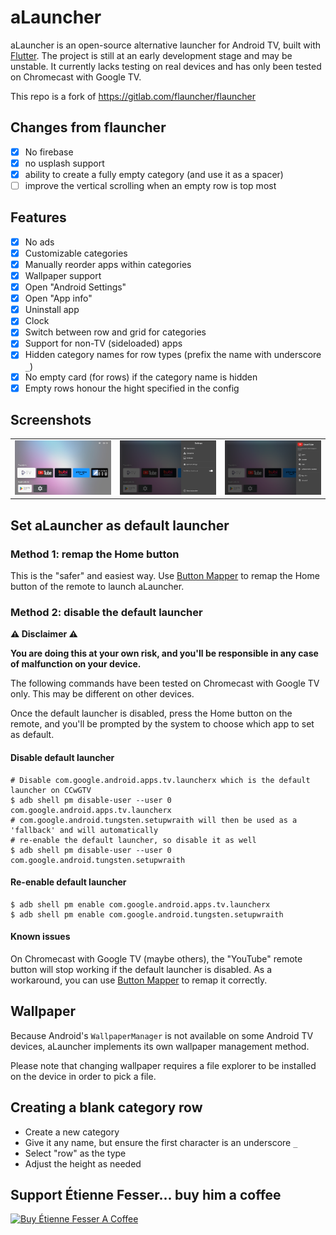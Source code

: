 # aLauncher
aLauncher is an open-source alternative launcher for Android TV, built with [Flutter](https://flutter.dev).
The project is still at an early development stage and may be unstable. It currently lacks testing on real devices and has only been tested on Chromecast with Google TV.

This repo is a fork of https://gitlab.com/flauncher/flauncher

## Changes from flauncher
- [x] No firebase
- [x] no usplash support
- [x] ability to create a fully empty category (and use it as a spacer)
- [ ] improve the vertical scrolling when an empty row is top most

## Features
- [x] No ads
- [x] Customizable categories
- [x] Manually reorder apps within categories
- [x] Wallpaper support
- [x] Open "Android Settings"
- [x] Open "App info"
- [x] Uninstall app
- [x] Clock
- [x] Switch between row and grid for categories
- [x] Support for non-TV (sideloaded) apps
- [x] Hidden category names for row types (prefix the name with underscore `_`)
- [x] No empty card (for rows) if the category name is hidden
- [x] Empty rows honour the hight specified in the config

## Screenshots
|  |  |  |
|--|--|--|
| ![](screenshots/screenshot_1.png) | ![](screenshots/screenshot_2.png) | ![](screenshots/screenshot_3.png) |

## Set aLauncher as default launcher

### Method 1: remap the Home button
This is the "safer" and easiest way. Use [Button Mapper](https://play.google.com/store/apps/details?id=flar2.homebutton) to remap the Home button of the remote to launch aLauncher.

### Method 2: disable the default launcher
**:warning: Disclaimer :warning:**

**You are doing this at your own risk, and you'll be responsible in any case of malfunction on your device.**

The following commands have been tested on Chromecast with Google TV only. This may be different on other devices.

Once the default launcher is disabled, press the Home button on the remote, and you'll be prompted by the system to choose which app to set as default.

#### Disable default launcher
```shell
# Disable com.google.android.apps.tv.launcherx which is the default launcher on CCwGTV
$ adb shell pm disable-user --user 0 com.google.android.apps.tv.launcherx
# com.google.android.tungsten.setupwraith will then be used as a 'fallback' and will automatically
# re-enable the default launcher, so disable it as well
$ adb shell pm disable-user --user 0 com.google.android.tungsten.setupwraith
```

#### Re-enable default launcher
```shell
$ adb shell pm enable com.google.android.apps.tv.launcherx
$ adb shell pm enable com.google.android.tungsten.setupwraith
```

#### Known issues
On Chromecast with Google TV (maybe others), the "YouTube" remote button will stop working if the default launcher is disabled. As a workaround, you can use [Button Mapper](https://play.google.com/store/apps/details?id=flar2.homebutton) to remap it correctly.

## Wallpaper
Because Android's `WallpaperManager` is not available on some Android TV devices, aLauncher implements its own wallpaper management method.

Please note that changing wallpaper requires a file explorer to be installed on the device in order to pick a file.

## Creating a blank category row
- Create a new category
- Give it any name, but ensure the first character is an underscore `_`
- Select "row" as the type
- Adjust the height as needed

## Support Étienne Fesser... buy him a coffee

<a href="https://www.buymeacoffee.com/etienn01" target="_blank"><img src="https://cdn.buymeacoffee.com/buttons/v2/default-yellow.png" alt="Buy Étienne Fesser A Coffee" width="200"></a>
